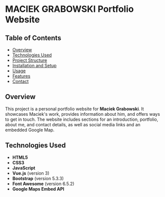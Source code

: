 # MACIEK GRABOWSKI Portfolio Website

## Table of Contents
- [Overview](#overview)
- [Technologies Used](#technologies-used)
- [Project Structure](#project-structure)
- [Installation and Setup](#installation-and-setup)
- [Usage](#usage)
- [Features](#features)
- [Contact](#contact)

## Overview
This project is a personal portfolio website for **Maciek Grabowski**. It showcases Maciek's work, provides information about him, and offers ways to get in touch. The website includes sections for an introduction, portfolio, about me, and contact details, as well as social media links and an embedded Google Map.

## Technologies Used
- **HTML5**
- **CSS3**
- **JavaScript**
- **Vue.js** (version 3)
- **Bootstrap** (version 5.3.3)
- **Font Awesome** (version 6.5.2)
- **Google Maps Embed API**
